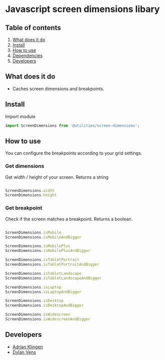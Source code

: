 
# Javascript screen dimensions libary

## Table of contents
1. [What does it do](#markdown-header-what-does-it-do)
2. [Install](#markdown-header-install)
3. [How to use](#markdown-header-how-to-use)
4. [Dependencies](#markdown-header-dependencies)
5. [Developers](#markdown-header-developers)


## What does it do
* Caches screen dimensions and breakpoints.

## Install
Import module
```javascript
import ScreenDimensions from '@utilities/screen-dimensions';
```

## How to use
You can configure the breakpoints according to your grid settings.

### Get dimensions
Get width / height of your screen.
Returns a string

```javascript

ScreenDimensions.width
ScreenDimensions.height

```

### Get breakpoint

Check if the screen matches a breakpoint. 
Returns a boolean.

```javascript

ScreenDimensions.isMobile
ScreenDimensions.isMobileAndBigger

ScreenDimensions.isMobilePlus
ScreenDimensions.isMobilePlusAndBigger

ScreenDimensions.isTabletPortrait
ScreenDimensions.isTabletPortraitAndBigger

ScreenDimensions.isTabletLandscape
ScreenDimensions.isTabletLandscapeAndBigger

ScreenDimensions.isLaptop
ScreenDimensions.isLaptopAndBigger

ScreenDimensions.isDesktop
ScreenDimensions.isDesktopAndBigger

ScreenDimensions.isWidescreen
ScreenDimensions.isWidescreenAndBigger

```

## Developers
* [Adrian Klingen](mailto:adrian.klingen@deptagency.com)
* [Dylan Vens](mailto:dylan.vens@deptagency.com)
